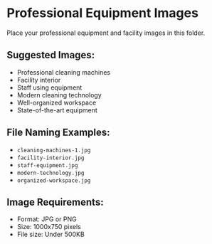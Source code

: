 # Professional Equipment Images

Place your professional equipment and facility images in this folder.

## Suggested Images:
- Professional cleaning machines
- Facility interior
- Staff using equipment
- Modern cleaning technology
- Well-organized workspace
- State-of-the-art equipment

## File Naming Examples:
- `cleaning-machines-1.jpg`
- `facility-interior.jpg`
- `staff-equipment.jpg`
- `modern-technology.jpg`
- `organized-workspace.jpg`

## Image Requirements:
- Format: JPG or PNG
- Size: 1000x750 pixels
- File size: Under 500KB
